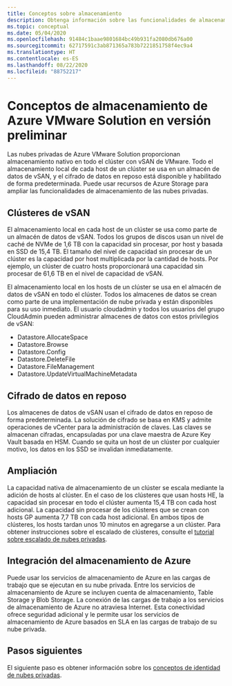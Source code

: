 ```yaml
---
title: Conceptos sobre almacenamiento
description: Obtenga información sobre las funcionalidades de almacenamiento principales en las nubes privadas de Azure VMware Solution en versión preliminar.
ms.topic: conceptual
ms.date: 05/04/2020
ms.openlocfilehash: 91484c1baae9801684bc49b931fa2080db676a00
ms.sourcegitcommit: 62717591c3ab871365a783b7221851758f4ec9a4
ms.translationtype: HT
ms.contentlocale: es-ES
ms.lasthandoff: 08/22/2020
ms.locfileid: "88752217"
---
```

# <a name="azure-vmware-solution-preview-storage-concepts"></a>Conceptos de almacenamiento de Azure VMware Solution en versión preliminar

Las nubes privadas de Azure VMware Solution proporcionan almacenamiento nativo en todo el clúster con vSAN de VMware. Todo el almacenamiento local de cada host de un clúster se usa en un almacén de datos de vSAN, y el cifrado de datos en reposo está disponible y habilitado de forma predeterminada. Puede usar recursos de Azure Storage para ampliar las funcionalidades de almacenamiento de las nubes privadas.

## <a name="vsan-clusters"></a>Clústeres de vSAN

El almacenamiento local en cada host de un clúster se usa como parte de un almacén de datos de vSAN. Todos los grupos de discos usan un nivel de caché de NVMe de 1,6 TB con la capacidad sin procesar, por host y basada en SSD de 15,4 TB. El tamaño del nivel de capacidad sin procesar de un clúster es la capacidad por host multiplicada por la cantidad de hosts. Por ejemplo, un clúster de cuatro hosts proporcionará una capacidad sin procesar de 61,6 TB en el nivel de capacidad de vSAN.

El almacenamiento local en los hosts de un clúster se usa en el almacén de datos de vSAN en todo el clúster. Todos los almacenes de datos se crean como parte de una implementación de nube privada y están disponibles para su uso inmediato. El usuario cloudadmin y todos los usuarios del grupo CloudAdmin pueden administrar almacenes de datos con estos privilegios de vSAN:
- Datastore.AllocateSpace
- Datastore.Browse
- Datastore.Config
- Datastore.DeleteFile
- Datastore.FileManagement
- Datastore.UpdateVirtualMachineMetadata

## <a name="data-at-rest-encryption"></a>Cifrado de datos en reposo

Los almacenes de datos de vSAN usan el cifrado de datos en reposo de forma predeterminada. La solución de cifrado se basa en KMS y admite operaciones de vCenter para la administración de claves. Las claves se almacenan cifradas, encapsuladas por una clave maestra de Azure Key Vault basada en HSM. Cuando se quita un host de un clúster por cualquier motivo, los datos en los SSD se invalidan inmediatamente.

## <a name="scaling"></a>Ampliación

La capacidad nativa de almacenamiento de un clúster se escala mediante la adición de hosts al clúster. En el caso de los clústeres que usan hosts HE, la capacidad sin procesar en todo el clúster aumenta 15,4 TB con cada host adicional. La capacidad sin procesar de los clústeres que se crean con hosts GP aumenta 7,7 TB con cada host adicional. En ambos tipos de clústeres, los hosts tardan unos 10 minutos en agregarse a un clúster. Para obtener instrucciones sobre el escalado de clústeres, consulte el [tutorial sobre escalado de nubes privadas][tutorial-scale-private-cloud].

## <a name="azure-storage-integration"></a>Integración del almacenamiento de Azure

Puede usar los servicios de almacenamiento de Azure en las cargas de trabajo que se ejecutan en su nube privada. Entre los servicios de almacenamiento de Azure se incluyen cuenta de almacenamiento, Table Storage y Blob Storage. La conexión de las cargas de trabajo a los servicios de almacenamiento de Azure no atraviesa Internet. Esta conectividad ofrece seguridad adicional y le permite usar los servicios de almacenamiento de Azure basados en SLA en las cargas de trabajo de su nube privada.

## <a name="next-steps"></a>Pasos siguientes

El siguiente paso es obtener información sobre los [conceptos de identidad de nubes privadas][concepts-identity].

<!-- LINKS - external-->

<!-- LINKS - internal -->
[tutorial-scale-private-cloud]: ./tutorial-scale-private-cloud.md
[concepts-identity]: ./concepts-identity.md

